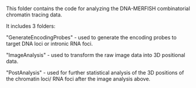 This folder contains the code for analyzing the DNA-MERFISH combinatorial chromatin tracing data.

It includes 3 folders:

"GenerateEncodingProbes" - used to generate the encoding probes to target DNA loci or intronic RNA foci.

"ImageAnalysis" - used to transform the raw image data into 3D positional data.

"PostAnalysis" - used for further statistical analysis of the 3D positions of the chromatin loci/ RNA foci after the image analysis above.
